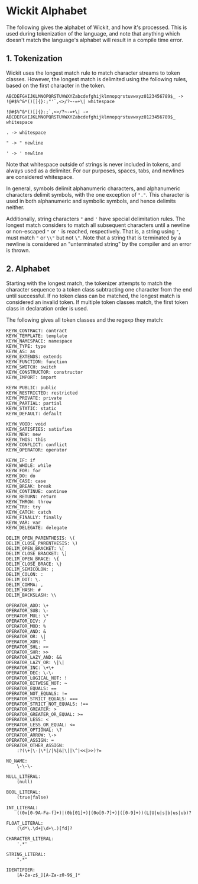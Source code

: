 
# Wickit Alphabet

The following gives the alphabet of Wickit, and how it's processed. This is used during tokenization of the language, and note that anything which doesn't match the language's alphabet will result in a compile time error.

## 1. Tokenization

Wickit uses the longest match rule to match character streams to token classes. However, the longest match is delimited using the following rules, based on the first character in the token.

```
ABCDEFGHIJKLMNOPQRSTUVWXYZabcdefghijklmnopqrstuvwxyz0123456789$_ -> !@#$%^&*()[]{}:;"'`,<>/?~-=+\| whitespace

!@#$%^&*()[]{}:;`,<>/?~-=+\| -> ABCDEFGHIJKLMNOPQRSTUVWXYZabcdefghijklmnopqrstuvwxyz0123456789$_ whitespace

. -> whitespace

" -> " newline

' -> ' newline
```

Note that whitespace outside of strings is never included in tokens, and always used as a delimiter. For our purposes, spaces, tabs, and newlines are considered whitespace.

In general, symbols delimit alphanumeric characters, and alphanumeric characters delimit symbols, with the one exception of `"."`. This character is used in both alphanumeric and symbolic symbols, and hence delimits neither.

Additionally, string characters `"` and `'` have special delimitation rules. The longest match considers to match all subsequent characters until a newline or non-escaped `"` or `'` is reached, respectively. That is, a string using `"`, must match `"` or `\\"` but not `\"`. Note that a string that is terminated by a newline is considered an "unterminated string" by the compiler and an error is thrown.

## 2. Alphabet

Starting with the longest match, the tokenizer attempts to match the character sequence to a token class subtracting one character from the end until successful. If no token class can be matched, the longest match is considered an invalid token. If multiple token classes match, the first token class in declaration order is used.

The following gives all token classes and the regexp they match:

```
KEYW_CONTRACT: contract
KEYW_TEMPLATE: template
KEYW_NAMESPACE: namespace
KEYW_TYPE: type
KEYW_AS: as
KEYW_EXTENDS: extends
KEYW_FUNCTION: function
KEYW_SWITCH: switch
KEYW_CONSTRUCTOR: constructor
KEYW_IMPORT: import

KEYW_PUBLIC: public
KEYW_RESTRICTED: restricted
KEYW_PRIVATE: private
KEYW_PARTIAL: partial
KEYW_STATIC: static
KEYW_DEFAULT: default

KEYW_VOID: void
KEYW_SATISFIES: satisfies
KEYW_NEW: new
KEYW_THIS: this
KEYW_CONFLICT: conflict
KEYW_OPERATOR: operator

KEYW_IF: if
KEYW_WHILE: while
KEYW_FOR: for
KEYW_DO: do
KEYW_CASE: case
KEYW_BREAK: break
KEYW_CONTINUE: continue
KEYW_RETURN: return
KEYW_THROW: throw
KEYW_TRY: try
KEYW_CATCH: catch
KEYW_FINALLY: finally
KEYW_VAR: var
KEYW_DELEGATE: delegate

DELIM_OPEN_PARENTHESIS: \(
DELIM_CLOSE_PARENTHESIS: \)
DELIM_OPEN_BRACKET: \[
DELIM_CLOSE_BRACKET: \]
DELIM_OPEN_BRACE: \{
DELIM_CLOSE_BRACE: \}
DELIM_SEMICOLON: ;
DELIM_COLON: :
DELIM_DOT: \.
DELIM_COMMA: ,
DELIM_HASH: #
DELIM_BACKSLASH: \\

OPERATOR_ADD: \+
OPERATOR_SUB: \-
OPERATOR_MUL: \*
OPERATOR_DIV: /
OPERATOR_MOD: %
OPERATOR_AND: &
OPERATOR_OR: \|
OPERATOR_XOR: ^
OPERATOR_SHL: <<
OPERATOR_SHR: >>
OPERATOR_LAZY_AND: &&
OPERATOR_LAZY_OR: \|\|
OPERATOR_INC: \+\+
OPERATOR_DEC: \-\-
OPERATOR_LOGICAL_NOT: !
OPERATOR_BITWISE_NOT: ~
OPERATOR_EQUALS: ==
OPERATOR_NOT_EQUALS: !=
OPERATOR_STRICT_EQUALS: ===
OPERATOR_STRICT_NOT_EQUALS: !==
OPERATOR_GREATER: >
OPERATOR_GREATER_OR_EQUAL: >=
OPERATOR_LESS: <
OPERATOR_LESS_OR_EQUAL: <=
OPERATOR_OPTIONAL: \?
OPERATOR_ARROW: \->
OPERATOR_ASSIGN: =
OPERATOR_OTHER_ASSIGN:
    :?(\+|\-|\*|/|%|&|\||\^|<<|>>)?=

NO_NAME:
	\-\-\-

NULL_LITERAL:
	(null)

BOOL_LITERAL:
    (true|false)

INT_LITERAL:
    ((0x[0-9A-Fa-f]+)|(0b[01]+)|(0o[0-7]+)|([0-9]+))(L|U|u|s|b|us|ub)?

FLOAT_LITERAL:
    (\d*\.\d+|\d+\.)[fd]?

CHARACTER_LITERAL:
    '.*'

STRING_LITERAL:
    ".*"

IDENTIFIER:
    [A-Za-z$_][A-Za-z0-9$_]*
```
